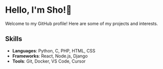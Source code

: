 # Hello, I'm Sho!👋

Welcome to my GitHub profile! Here are some of my projects and interests.

## Skills

- **Languages**: Python, C, PHP, HTML, CSS
- **Frameworks**: React, Node.js, Django
- **Tools**: Git, Docker, VS Code, Cursor
